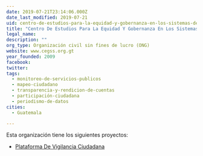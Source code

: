 ```yaml
---
date: 2019-07-21T23:14:06.000Z
date_last_modified: 2019-07-21
uid: centro-de-estudios-para-la-equidad-y-gobernanza-en-los-sistemas-de-salud-cegss
title: "Centro De Estudios Para La Equidad Y Gobernanza En Los Sistemas De Salud, Cegss"
legal_name: 
description: ""
org_type: Organización civil sin fines de lucro (ONG)
website: www.cegss.org.gt
year_founded: 2009
facebook: 
twitter: 
tags:
  - monitoreo-de-servicios-publicos
  - mapeo-ciudadano
  - transparencia-y-rendicion-de-cuentas
  - participación-ciudadana
  - periodismo-de-datos
cities: 
  - Guatemala

---
```


Esta organización tiene los siguientes proyectos:

- [Plataforma De Vigilancia Ciudadana](/i/plataforma-de-vigilancia-ciudadana.html)
